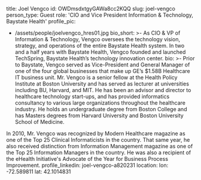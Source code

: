 title: Joel Vengco
id: OWDmsdxtgyGAWa8cc2KQQ
slug: joel-vengco
person_type: Guest
role: 'CIO and Vice President Information & Technology, Baystate Health'
profile_pic:
  - /assets/people/joelvengco_hres01.jpg
bio_short: >-
  As CIO & VP of Information & Technology, Vengco oversees the technology
  vision, strategy, and operations of the entire Baystate Health system. In two
  and a half years with Baystate Health, Vengco founded and launched TechSpring,
  Baystate Health’s technology innovation center.
bio: >-
  Prior to Baystate, Vengco served as Vice-President and General Manager of one
  of the four global businesses that make up GE’s $1.58B Healthcare IT business
  unit. Mr. Vengco is a senior fellow at the Health Policy Institute at Boston
  University and has served as lecturer at universities including BU, Harvard,
  and MIT. He has been an advisor and director to healthcare technology
  start-ups, and has provided informatics consultancy to various large
  organizations throughout the healthcare industry. He holds an undergraduate
  degree from Boston College and has Masters degrees from Harvard University and
  Boston University School of Medicine.


  In 2010, Mr. Vengco was recognized by Modern Healthcare magazine as one of the
  Top 25 Clinical Informaticists in the country. That same year, he also
  received distinction from Information Management magazine as one of the Top 25
  Information Managers in the country. He was also a recipient of the eHealth
  Initiative's Advocate of the Year for Business Process Improvement.
profile_linkedin: joel-vengco-a820231
location:
  lon: -72.589811
  lat: 42.1014831
